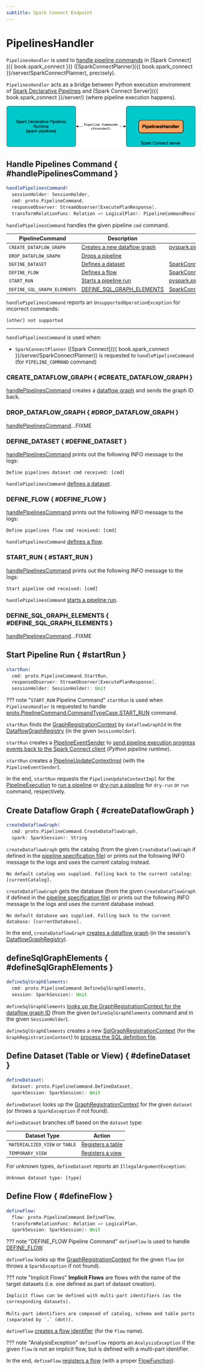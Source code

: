 ```yaml
---
subtitle: Spark Connect Endpoint
---
```


# PipelinesHandler

`PipelinesHandler` is used to [handle pipeline commands](#handlePipelinesCommand) in [Spark Connect]({{ book.spark_connect }}) ([SparkConnectPlanner]({{ book.spark_connect }}/server/SparkConnectPlanner), precisely).

`PipelinesHandler` acts as a bridge between Python execution environment of [Spark Declarative Pipelines](index.md) and [Spark Connect Server]({{ book.spark_connect }}/server/) (where pipeline execution happens).

![PipelinesHandler](./images/PipelinesHandler.png)

## Handle Pipelines Command { #handlePipelinesCommand }

```scala
handlePipelinesCommand(
  sessionHolder: SessionHolder,
  cmd: proto.PipelineCommand,
  responseObserver: StreamObserver[ExecutePlanResponse],
  transformRelationFunc: Relation => LogicalPlan): PipelineCommandResult
```

`handlePipelinesCommand` handles the given pipeline `cmd` command.

| PipelineCommand | Description | Initiator |
|-----------------|-------------|-----------|
| `CREATE_DATAFLOW_GRAPH` | [Creates a new dataflow graph](#CREATE_DATAFLOW_GRAPH) | [pyspark.pipelines.spark_connect_pipeline](spark_connect_pipeline.md#create_dataflow_graph) |
| `DROP_DATAFLOW_GRAPH` | [Drops a pipeline](#DROP_DATAFLOW_GRAPH) ||
| `DEFINE_DATASET` | [Defines a dataset](#DEFINE_DATASET) | [SparkConnectGraphElementRegistry](SparkConnectGraphElementRegistry.md#register_dataset) |
| `DEFINE_FLOW` | [Defines a flow](#DEFINE_FLOW) | [SparkConnectGraphElementRegistry](SparkConnectGraphElementRegistry.md#register_flow) |
| `START_RUN` | [Starts a pipeline run](#START_RUN) | [pyspark.pipelines.spark_connect_pipeline](spark_connect_pipeline.md#start_run) |
| `DEFINE_SQL_GRAPH_ELEMENTS` | [DEFINE_SQL_GRAPH_ELEMENTS](#DEFINE_SQL_GRAPH_ELEMENTS) | [SparkConnectGraphElementRegistry](SparkConnectGraphElementRegistry.md#register_sql) |

`handlePipelinesCommand` reports an `UnsupportedOperationException` for incorrect commands:

```text
[other] not supported
```

---

`handlePipelinesCommand` is used when:

* `SparkConnectPlanner` ([Spark Connect]({{ book.spark_connect }}/server/SparkConnectPlanner)) is requested to `handlePipelineCommand` (for `PIPELINE_COMMAND` command)

### <span id="CreateDataflowGraph"> CREATE_DATAFLOW_GRAPH { #CREATE_DATAFLOW_GRAPH }

[handlePipelinesCommand](#handlePipelinesCommand) creates a [dataflow graph](#createDataflowGraph) and sends the graph ID back.

### DROP_DATAFLOW_GRAPH { #DROP_DATAFLOW_GRAPH }

[handlePipelinesCommand](#handlePipelinesCommand)...FIXME

### <span id="DefineDataset"> DEFINE_DATASET { #DEFINE_DATASET }

[handlePipelinesCommand](#handlePipelinesCommand) prints out the following INFO message to the logs:

```text
Define pipelines dataset cmd received: [cmd]
```

`handlePipelinesCommand` [defines a dataset](#defineDataset).

### <span id="DefineFlow"> DEFINE_FLOW { #DEFINE_FLOW }

[handlePipelinesCommand](#handlePipelinesCommand) prints out the following INFO message to the logs:

```text
Define pipelines flow cmd received: [cmd]
```

`handlePipelinesCommand` [defines a flow](#defineFlow).

### START_RUN { #START_RUN }

[handlePipelinesCommand](#handlePipelinesCommand) prints out the following INFO message to the logs:

```text
Start pipeline cmd received: [cmd]
```

`handlePipelinesCommand` [starts a pipeline run](#startRun).

### DEFINE_SQL_GRAPH_ELEMENTS { #DEFINE_SQL_GRAPH_ELEMENTS }

[handlePipelinesCommand](#handlePipelinesCommand)...FIXME

## Start Pipeline Run { #startRun }

```scala
startRun(
  cmd: proto.PipelineCommand.StartRun,
  responseObserver: StreamObserver[ExecutePlanResponse],
  sessionHolder: SessionHolder): Unit
```

??? note "`START_RUN` Pipeline Command"
    `startRun` is used when `PipelinesHandler` is requested to handle [proto.PipelineCommand.CommandTypeCase.START_RUN](#START_RUN) command.

`startRun` finds the [GraphRegistrationContext](GraphRegistrationContext.md) by `dataflowGraphId` in the [DataflowGraphRegistry](DataflowGraphRegistry.md) (in the given `SessionHolder`).

`startRun` creates a [PipelineEventSender](PipelineEventSender.md) to [send pipeline execution progress events back to the Spark Connect client](PipelineEventSender.md#sendEvent) (_Python pipeline runtime_).

`startRun` creates a [PipelineUpdateContextImpl](PipelineUpdateContextImpl.md) (with the `PipelineEventSender`).

In the end, `startRun` requests the `PipelineUpdateContextImpl` for the [PipelineExecution](PipelineUpdateContext.md#pipelineExecution) to [run a pipeline](PipelineExecution.md#runPipeline) or [dry-run a pipeline](PipelineExecution.md#dryRunPipeline) for `dry-run` or `run` command, respectively.

## Create Dataflow Graph { #createDataflowGraph }

```scala
createDataflowGraph(
  cmd: proto.PipelineCommand.CreateDataflowGraph,
  spark: SparkSession): String
```

`createDataflowGraph` gets the catalog (from the given `CreateDataflowGraph` if defined in the [pipeline specification file](index.md#pipeline-specification-file)) or prints out the following INFO message to the logs and uses the current catalog instead.

```text
No default catalog was supplied. Falling back to the current catalog: [currentCatalog].
```

`createDataflowGraph` gets the database (from the given `CreateDataflowGraph` if defined in the [pipeline specification file](index.md#pipeline-specification-file)) or prints out the following INFO message to the logs and uses the current database instead.

```text
No default database was supplied. Falling back to the current database: [currentDatabase].
```

In the end, `createDataflowGraph` [creates a dataflow graph](DataflowGraphRegistry.md#createDataflowGraph) (in the session's [DataflowGraphRegistry](DataflowGraphRegistry.md)).

## defineSqlGraphElements { #defineSqlGraphElements }

```scala
defineSqlGraphElements(
  cmd: proto.PipelineCommand.DefineSqlGraphElements,
  session: SparkSession): Unit
```

`defineSqlGraphElements` [looks up the GraphRegistrationContext for the dataflow graph ID](DataflowGraphRegistry.md#getDataflowGraphOrThrow) (from the given `DefineSqlGraphElements` command and in the given `SessionHolder`).

`defineSqlGraphElements` creates a new [SqlGraphRegistrationContext](SqlGraphRegistrationContext.md) (for the `GraphRegistrationContext`) to [process the SQL definition file](SqlGraphRegistrationContext.md#processSqlFile).

## Define Dataset (Table or View) { #defineDataset }

```scala
defineDataset(
  dataset: proto.PipelineCommand.DefineDataset,
  sparkSession: SparkSession): Unit
```

`defineDataset` looks up the [GraphRegistrationContext](DataflowGraphRegistry.md#getDataflowGraphOrThrow) for the given `dataset` (or throws a `SparkException` if not found).

`defineDataset` branches off based on the `dataset` type:

| Dataset Type | Action |
|--------------|--------|
| `MATERIALIZED_VIEW` or `TABLE` | [Registers a table](GraphRegistrationContext.md#registerTable) |
| `TEMPORARY_VIEW` | [Registers a view](GraphRegistrationContext.md#registerView) |

For unknown types, `defineDataset` reports an `IllegalArgumentException`:

```text
Unknown dataset type: [type]
```

## Define Flow { #defineFlow }

```scala
defineFlow(
  flow: proto.PipelineCommand.DefineFlow,
  transformRelationFunc: Relation => LogicalPlan,
  sparkSession: SparkSession): Unit
```

??? note "DEFINE_FLOW Pipeline Command"
    `defineFlow` is used to handle [DEFINE_FLOW](#DEFINE_FLOW).

`defineFlow` looks up the [GraphRegistrationContext](DataflowGraphRegistry.md#getDataflowGraphOrThrow) for the given `flow` (or throws a `SparkException` if not found).

??? note "Implicit Flows"
    **Implicit Flows** are flows with the name of the target datasets (i.e. one defined as part of dataset creation).

    Implicit flows can be defined with multi-part identifiers (as the corresponding datasets).

    Multi-part identifiers are composed of catalog, schema and table parts (separated by `.` (dot)).

`defineFlow` [creates a flow identifier](GraphIdentifierManager.md#parseTableIdentifier) (for the `flow` name).

??? note "AnalysisException"
    `defineFlow` reports an `AnalysisException` if the given `flow` is not an implicit flow, but is defined with a multi-part identifier.

In the end, `defineFlow` [registers a flow](GraphRegistrationContext.md#registerFlow) (with a proper [FlowFunction](FlowAnalysis.md#createFlowFunctionFromLogicalPlan)).
